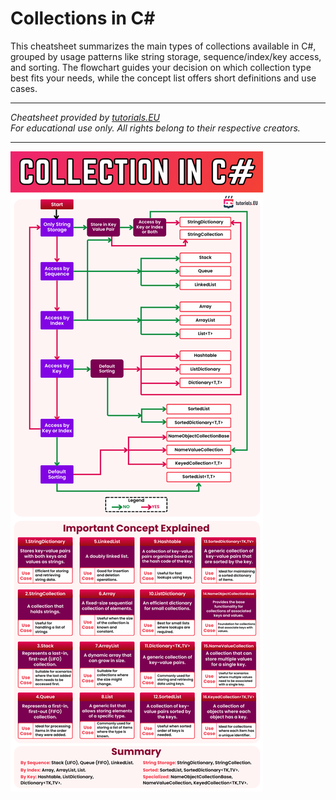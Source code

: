 # Collections in C#

This cheatsheet summarizes the main types of collections available in C#, grouped by usage patterns like string storage, sequence/index/key access, and sorting. The flowchart guides your decision on which collection type best fits your needs, while the concept list offers short definitions and use cases.

---

*Cheatsheet provided by [tutorials.EU](https://tutorials.eu)*  
*For educational use only. All rights belong to their respective creators.*

---

![Collections in C#](images/collections.png)
